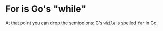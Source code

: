 # For is Go's "while"

At that point you can drop the semicolons: C's `while` is spelled `for` in Go.